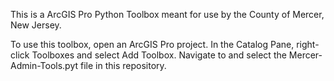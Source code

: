 This is a ArcGIS Pro Python Toolbox meant for use by the County of Mercer, New Jersey.

To use this toolbox, open an ArcGIS Pro project. In the Catalog Pane, right-click Toolboxes and select Add Toolbox.
Navigate to and select the Mercer-Admin-Tools.pyt file in this repository.